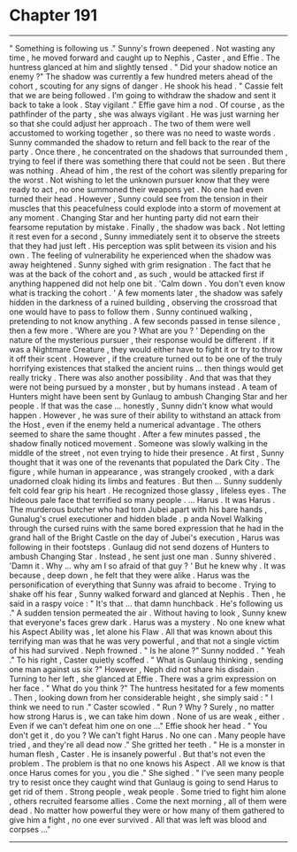 
# Chapter 191


---

" Something is following us ."
Sunny's frown deepened . Not wasting any time , he moved forward and caught up to Nephis , Caster , and Effie . The huntress glanced at him and slightly tensed .
" Did your shadow notice an enemy ?"
The shadow was currently a few hundred meters ahead of the cohort , scouting for any signs of danger .
He shook his head .
" Cassie felt that we are being followed . I'm going to withdraw the shadow and sent it back to take a look . Stay vigilant ."
Effie gave him a nod . Of course , as the pathfinder of the party , she was always vigilant . He was just warning her so that she could adjust her approach .
The two of them were well accustomed to working together , so there was no need to waste words .
Sunny commanded the shadow to return and fell back to the rear of the party . Once there , he concentrated on the shadows that surrounded them , trying to feel if there was something there that could not be seen .
But there was nothing .
Ahead of him , the rest of the cohort was silently preparing for the worst . Not wishing to let the unknown pursuer know that they were ready to act , no one summoned their weapons yet . No one had even turned their head . However , Sunny could see from the tension in their muscles that this peacefulness could explode into a storm of movement at any moment .
Changing Star and her hunting party did not earn their fearsome reputation by mistake .
Finally , the shadow was back . Not letting it rest even for a second , Sunny immediately sent it to observe the streets that they had just left . His perception was split between its vision and his own .
The feeling of vulnerability he experienced when the shadow was away heightened . Sunny sighed with grim resignation . The fact that he was at the back of the cohort and , as such , would be attacked first if anything happened did not help one bit .
'Calm down . You don't even know what is tracking the cohort . '
A few moments later , the shadow was safely hidden in the darkness of a ruined building , observing the crossroad that one would have to pass to follow them . Sunny continued walking , pretending to not know anything .
A few seconds passed in tense silence , then a few more .
'Where are you ? What are you ? '
Depending on the nature of the mysterious pursuer , their response would be different . If it was a Nightmare Creature , they would either have to fight it or try to throw it off their scent . However , if the creature turned out to be one of the truly horrifying existences that stalked the ancient ruins … then things would get really tricky .
There was also another possibility . And that was that they were not being pursued by a monster , but by humans instead . A team of Hunters might have been sent by Gunlaug to ambush Changing Star and her people .
If that was the case … honestly , Sunny didn't know what would happen . However , he was sure of their ability to withstand an attack from the Host , even if the enemy held a numerical advantage .
The others seemed to share the same thought .
After a few minutes passed , the shadow finally noticed movement . Someone was slowly walking in the middle of the street , not even trying to hide their presence . At first , Sunny thought that it was one of the revenants that populated the Dark City . The figure , while human in appearance , was strangely crooked , with a dark unadorned cloak hiding its limbs and features . But then …
Sunny suddenly felt cold fear grip his heart .
He recognized those glassy , lifeless eyes . The hideous pale face that terrified so many people .
… Harus . It was Harus . The murderous butcher who had torn Jubei apart with his bare hands , Gunalug's cruel executioner and hidden blade . p anda
Novel Walking through the cursed ruins with the same bored expression that he had in the grand hall of the Bright Castle on the day of Jubei's execution , Harus was following in their footsteps .
Gunlaug did not send dozens of Hunters to ambush Changing Star . Instead , he sent just one man .
Sunny shivered .
'Damn it . Why … why am I so afraid of that guy ? '
But he knew why . It was because , deep down , he felt that they were alike . Harus was the personification of everything that Sunny was afraid to become .
Trying to shake off his fear , Sunny walked forward and glanced at Nephis . Then , he said in a raspy voice :
" It's that … that damn hunchback . He's following us ."
A sudden tension permeated the air . Without having to look , Sunny knew that everyone's faces grew dark .
Harus was a mystery . No one knew what his Aspect Ability was , let alone his Flaw . All that was known about this terrifying man was that he was very powerful , and that not a single victim of his had survived .
Neph frowned .
" Is he alone ?"
Sunny nodded .
" Yeah ."
To his right , Caster quietly scoffed .
" What is Gunlaug thinking , sending one man against us six ?"
However , Neph did not share his disdain . Turning to her left , she glanced at Effie . There was a grim expression on her face .
" What do you think ?"
The huntress hesitated for a few moments . Then , looking down from her considerable height , she simply said :
" I think we need to run ."
Caster scowled .
" Run ? Why ? Surely , no matter how strong Harus is , we can take him down . None of us are weak , either . Even if we can't defeat him one on one …"
Effie shook her head .
" You don't get it , do you ? We can't fight Harus . No one can . Many people have tried , and they're all dead now ."
She gritted her teeth .
" He is a monster in human flesh , Caster . He is insanely powerful . But that's not even the problem . The problem is that no one knows his Aspect . All we know is that once Harus comes for you , you die ."
She sighed .
" I've seen many people try to resist once they caught wind that Gunlaug is going to send Harus to get rid of them . Strong people , weak people . Some tried to fight him alone , others recruited fearsome allies . Come the next morning , all of them were dead . No matter how powerful they were or how many of them gathered to give him a fight , no one ever survived . All that was left was blood and corpses ..."

---

